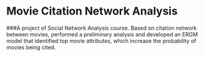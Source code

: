 # Movie Citation Network Analysis
###A project of Social Network Analysis course.
Based on citation network between movies, performed a preliminary analysis and developed an ERGM model that identified top movie attributes, which increase the probability of movies being cited.
